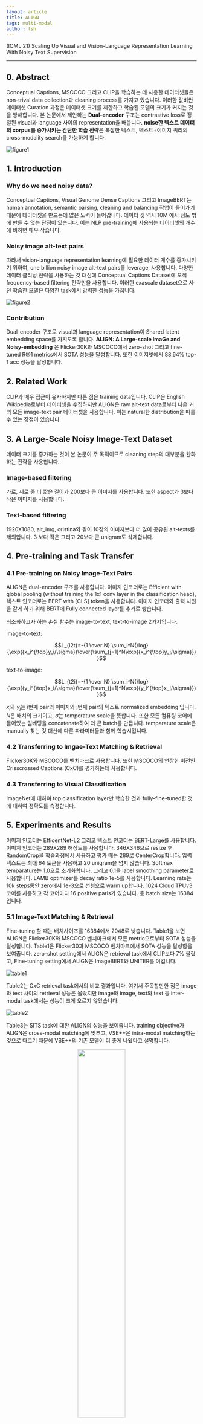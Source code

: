 ```yaml
---
layout: article
title: ALIGN
tags: multi-modal
author: lsh
---
```


(ICML 21) Scaling Up Visual and Vision-Language Representation Learning With Noisy Text Supervision

<!--more-->

---
 
## 0. Abstract

Conceptual Captions, MSCOCO 그리고 CLIP을 학습하는 데 사용한 데이터셋들은 non-trival data collection과 cleaning process를 가지고 있습니다. 이러한 값비싼 데이터셋 Curation 과정은 데이터셋 크기를 제한하고 학습된 모델의 크기가 커지는 것을 방해합니다. 본 논문에서 제안하는 **Dual-encoder** 구조는 contrastive loss로 정렬된 visual과 language 사이의 representation을 배웁니다. **noise한 텍스트 데이터의 corpus를 증가시키는 간단한 학습 전략**은 복잡한 텍스트, 텍스트+이미지 쿼리의 cross-modality search를 가능하게 합니다.  


![figure1](https://kr.object.ncloudstorage.com/paper-review/align/figure1.png)

## 1. Introduction

### Why do we need noisy data?
Conceptual Captions, Visual Genome Dense Captions 그리고 ImageBERT는 human annotation, semantic parsing, cleaning and balancing 작업이 들어가기 때문에 데이터셋을 만드는데 많은 노력이 들어갑니다. 데이터 셋 역시 10M 예시 정도 밖에 만들 수 없는 단점이 있습니다. 이는 NLP pre-training에 사용되는 데이터셋의 개수에 비하면 매우 작습니다. 

### Noisy image alt-text pairs
따라서 vision-language representation learning에 필요한 데이터 개수를 증가시키기 위하여, one billion noisy image alt-text pairs를 leverage, 사용합니다. 다양한 데이터 클리닝 전략을 사용하는 것 대신에 Conceptual Captions Dataset에 오직 frequency-based filtering 전략만을 사용합니다. 이러한 exascale dataset으로 사전 학습한 모델은 다양한 task에서 강력한 성능을 가집니다. 

![figure2](https://1.bp.blogspot.com/-95CxjbAC6nM/YJqTiXqr7AI/AAAAAAAAHlg/iG3kb9mxck8o86epEJHkUF7V9v5sc3SdgCLcBGAsYHQ/w640-h334/image5.png)

### Contribution
Dual-encoder 구조로 visual과 language representation이 Shared latent embedding space를 가지도록 합니다. **ALIGN: A Large-scale ImaGe and Noisy-embedding** 은 Flicker30K과 MSCOCO에서 zero-shot 그리고 fine-tuned R@1 metrics에서 SOTA 성능을 달성합니다. 또한 이미지넷에서 88.64% top-1 acc 성능을 달성합니다. 

## 2. Related Work
CLIP과 매우 접근이 유사하지만 다른 점은 training data입니다. CLIP은 English Wikipedia로부터 데이터셋을 수집하지만 ALIGN은 raw alt-text data로부터 나온 거의 모든 image-text pair 데이터셋을 사용합니다. 이는 natural한 distribution을 따를 수 있는 장점이 있습니다.

## 3. A Large-Scale Noisy Image-Text Dataset

데이터 크기를 증가하는 것이 본 논문이 주 목적이므로 cleaning step의 대부분을 완화하는 전략을 사용합니다. 

### Image-based filtering
가로, 세로 중 더 짧은 길이가 200보다 큰 이미지를 사용합니다. 또한 aspect가 3보다 작은 이미지를 사용합니다.

### Text-based filtering
1920X1080, alt_img, cristina와 같이 10장의 이미지보다 더 많이 공유된 alt-texts를 제외합니다. 3 보다 작은 그리고 20보다 큰 unigram도 삭제합니다. 

## 4. Pre-training and Task Transfer

### 4.1 Pre-training on Noisy Image-Text Pairs
ALIGN은 dual-encoder 구조를 사용합니다. 이미지 인코더로는 Efficient with global pooling (without training the 1x1 conv layer in the classification head), 텍스트 인코더로는 BERT with [CLS] token을 사용합니다. 이미지 인코더와 출력 차원을 같게 하기 위해 BERT에 Fully connected layer를 추가로 쌓습니다. 

최소화하고자 하는 손실 함수는 image-to-text, text-to-image 2가지입니다. 

image-to-text:

$$L_{i2t}=-{1 \over N} \sum_i^N{\log}{\exp({x_i^{\top}y_i/\sigma})\over{\sum_{j=1}^N\exp({x_i^{\top}y_j/\sigma}})}$$

text-to-image:

$$L_{t2i}=-{1 \over N} \sum_i^N{\log}{\exp({y_i^{\top}x_i/\sigma})\over{\sum_{j=1}^N\exp({y_i^{\top}x_j/\sigma}})}$$

$x_i$와 $y_j$는 i번째 pair의 이미지와 j번째 pair의 텍스트 normalized embedding 입니다. $N$은 배치의 크기이고, $\sigma$는 temperature scale을 뜻합니다. 또한 모든 컴퓨팅 코어에 들어있는 임베딩을 concatenate하여 더 큰 batch를 만듭니다. temparature scale은 manually 찾는 것 대신에 다른 파라미터들과 함께 학습시킵니다. 

### 4.2 Transferring to Imgae-Text Matching & Retrieval

Flicker30K와 MSCOCO를 벤치마크로 사용합니다. 또한 MSCOCO의 연장한 버전인 Crisscrossed Captions (CxC)를 평가하는데 사용합니다. 

### 4.3 Transferring to Visual Classification

ImageNet에 대하여 top classification layer만 학습한 것과 fully-fine-tuned한 것에 대하여 정확도를 측정합니다. 

## 5. Experiments and Results
이미지 인코더는 EfficentNet-L2 그리고 텍스트 인코더는 BERT-Large를 사용합니다. 이미지 인코더는 289X289 해상도를 사용합니다. 346X346으로 resize 후 RandomCrop을 학습과정에서 사용하고 평가 때는 289로 CenterCrop합니다. 입력 텍스트는 최대 64 토큰을 사용하고 20 unigram을 넘지 않습니다. Softmax temparature는 1.0으로 초기화합니다. 그리고 0.1을 label smoothing parameter로 사용합니다. LAMB optimizer를 decay ratio 1e-5를 사용합니다. Learning rate는 10k steps동안 zero에서 1e-3으로 선형으로 warm up합니다. 1024 Cloud TPUv3코어를 사용하고 각 코어마다 16 positive paris가 있습니다. 총 batch size는 16384입니다. 

### 5.1 Image-Text Matching & Retrieval

Fine-tuning 할 때는 배치사이즈를 16384에서 2048로 낮춥니다. 
Table1을 보면 ALIGN은 Flicker30K와 MSCOCO 벤치마크에서 모든 metric으로부터 SOTA 성능을 달성합니다. Table1은 Flicker30과 MSCOCO 벤치마크에서 SOTA 성능을 달성함을 보여줍니다. zero-shot setting에서 ALIGN은 retrieval task에서 CLIP보다 7% 올랐고, Fine-tuning setting에서 ALIGN은 ImageBERT와 UNITER를 이깁니다. 

![table1](https://kr.object.ncloudstorage.com/paper-review/align/table1.png)

Table2는 CxC retrieval task에서의 비교 결과입니다.  여기서 주목할만한 점은 image와 text 사이의 retrieval 성능은 올랐지만 image와 image, text와 text 등 inter-modal task에서는 성능이 크게 오르지 않았습니다. 

![table2](https://kr.object.ncloudstorage.com/paper-review/align/table2.png)

Table3는 SITS task에 대한 ALIGN의 성능을 보여줍니다. training objective가 ALIGN은 cross-modal matching에 맞추고, VSE++은 intra-modal matching하는 것으로 다르기 때문에 VSE++의 기존 모델이 더 좋게 나왔다고 설명합니다. 

<center><img src="https://kr.object.ncloudstorage.com/paper-review/align/table3.png" width="50%" height="50%"/></center>

### 5.2 Zero-shot Visual classification

CLIP과 마찬가지로 ALIGN은 다른 이미지 분포에서 greate robustness를 가집니다. 공정한 비교를 위해 CLIP과 같은 prompt ensembling 기법을 적용합니다. "A photo of a {classname}" L2 normalization의 모든 템플릿의 평균을 구합니다. 그 결과 CLIP과 마찬가지로 classification task에서 높은 robustness를 가집니다. 

<center><img src="https://kr.object.ncloudstorage.com/paper-review/align/table4.png" width="50%" height="50%"/></center>

### 5.3 Visual Classification w/ Image Encoder Only

Table5는 ALIGN과 ImageNet Benchmark에서 성능을 비교한 표입니다. frozen features로 ALIGN은 CLIP보다 약간 더 높은 성능을 보입니다. Fine-tuning 했을 때는 EfficientNet-L2의 Meta-Pseudo Labels를 제외하고 가장 높은 성능을 보입니다. 


<center><img src="https://kr.object.ncloudstorage.com/paper-review/align/table5.png"/></center>

Table6는 VTAB의 19가지 task에서 ALIGN과 Bit-L 사이의 평균 정확도를 비교한 것입니다. 비슷한 hyper-parameter selection method를 적용할 때 ALIGN이 더 우수함을 보여줍니다. data augmentation과 optimizer를 ImageNet fine-tuning 전략을 사용합니다. Classification head를 학습하고 모든 layer를 fine-tune합니다. 이 때 batch norm statistics는 frozen됩니다. train/eval resolution은 289/360입니다. 배치 사이즈는 256, weight decay는 1e-5입니다. 초기 학습률은 1e-2, 1e-3이고, 20k steps마다 cosine learning decay를 적용합니다. 

<center><img src="https://kr.object.ncloudstorage.com/paper-review/align/table6.png" width="50%" height="50%"/></center>


Table7은 Transfer learning을 적용한 결과입니다. 
<center><img src="https://kr.object.ncloudstorage.com/paper-review/align/table7.png" width="50%" height="50%"/></center>


## 6. Ablation Study

MSCOCO의 zero-shot retrieval과 ImageNet KNN task Ablation study를 진행합니다. 

### 6.1 Model Architectures

### 6.2 Pre-training Datasets

## 7. Analysis of Learned Embeddings

학습 데이터에 없는 text query로 정밀한 검색이 가능하다는 것을 보여줍니다. 

## 8. Multilinugal ALIGN Model




## 9. Conclusion

## 10. Social Impacts and Future Work







